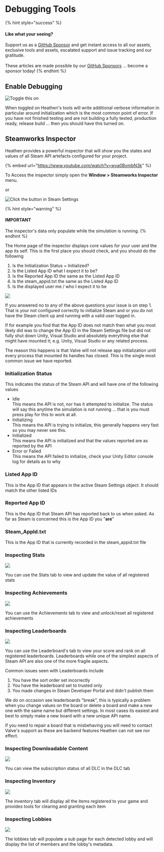 # Debugging Tools

{% hint style="success" %}
#### Like what your seeing?

Support us as a [GitHub Sponsor](../../../become-a-sponsor/) and get instant access to all our assets, exclusive tools and assets, escalated support and issue tracking and our gratitude.\
\
These articles are made possible by our [GitHub Sponsors](../../../become-a-sponsor/) ... become a sponsor today!
{% endhint %}

## Enable Debugging

![Toggle this on](<../../../.gitbook/assets/image (3) (1) (3) (1).png>)

When toggled on Heathen's tools will write additional verbose information in particular around initialization which is the most common point of error. If you have not finished testing and are not building a fully tested, production ready, release build ... then you should have this turned on.

## Steamworks Inspector

Heathen provides a powerful inspector that will show you the states and values of all Steam API artefacts configured for your project.&#x20;

{% embed url="https://www.youtube.com/watch?v=wya0BymbN3k" %}

To Access the inspector simply open the **Window > Steamworks Inspector** menu.

or

![Click the button in Steam Settings](<../../../.gitbook/assets/image (5) (3).png>)

{% hint style="warning" %}
#### IMPORTANT

The inspector's data only populate while the simulation is running.
{% endhint %}

The Home page of the inspector displays core values for your user and the app its self. This is the first place you should check, and you should do the following

1. Is the Initialization Status = Initialized?
2. Is the Listed App ID what I expect it to be?
3. Is the Reported App ID the same as the Listed App ID
4. Is the steam\_appid.txt the same as the Listed App ID
5. Is the displayed user me / who I expect it to be

![](<../../../.gitbook/assets/image (151) (1).png>)

If you answered no to any of the above questions your issue is on step 1. That is your not configured correctly to initialize Steam and or you do not have the Steam client up and running with a valid user logged in.

If for example you find that the App ID does not match then what you most likely did was to change the App ID in the Steam Settings file but did not fully shut down Unity, Visual Studio and absolutely everything else that might have mounted it; e.g. Unity, Visual Studio or any related process.

The reason this happens is that Valve will not release app initialization until every process that mounted its handles has closed. This is the single most common issue we have reported.

### Initialization Status

This indicates the status of the Steam API and will have one of the following values

* Idle\
  This means the API is not, nor has it attempted to initialize. The status will say this anytime the simulation is not running ... that is you must press play for this to work at all.
* Initializing\
  This means the API is trying to initialize, this generally happens very fast so you may never see this.
* Initialized\
  This means the API is initialized and that the values reported are as reported by the API
* Error or Failed\
  This means the API failed to initialize, check your Unity Editor console log for details as to why

### Listed App ID

This is the App ID that appears in the active Steam Settings object. It should match the other listed IDs

### Reported App ID

This is the App ID that Steam API has reported back to us when asked. As far as Steam is concerned this is the App ID you "**are**"

### Steam\_AppId.txt

This is the App ID that is currently recorded in the steam\_appid.txt file

### Inspecting Stats

![](<../../../.gitbook/assets/image (173) (1) (1).png>)

You can use the Stats tab to view and update the value of all registered stats

### Inspecting Achievements

![](<../../../.gitbook/assets/image (179) (1) (1) (1) (1).png>)

You can use the Achievements tab to view and unlock/reset all registered achievements

### Inspecting Leaderboards

![](<../../../.gitbook/assets/image (170) (1) (1) (1) (1).png>)

You can use the Leaderboard's tab to view your score and rank on all registered leaderboards. Leaderboards while one of the simplest aspects of Steam API are also one of the more fragile aspects.

Common issues seen with Leaderboards include

1. You have the sort order set incorrectly
2. You have the leaderboard set to trusted only
3. You made changes in Steam Developer Portal and didn't publish them

We do on occasion see leaderboards "break", this is typically a problem when you change values on the board or delete a board and make a new one with the same name but different settings. In most cases its easiest and best to simply make a new board with a new unique API name.&#x20;

If you need to repair a board that is misbehaving you will need to contact Valve's support as these are backend features Heathen can not see nor effect.

### Inspecting Downloadable Content

![](<../../../.gitbook/assets/image (181) (1) (1) (1).png>)

You can view the subscription status of all DLC in the DLC tab

### Inspecting Inventory

![](<../../../.gitbook/assets/image (164) (1) (1) (1) (1) (1) (1).png>)

The inventory tab will display all the items registered to your game and provides tools for clearing and granting each item

### Inspecting Lobbies

![](<../../../.gitbook/assets/image (185) (1).png>)

The lobbies tab will populate a sub page for each detected lobby and will display the list of members and the lobby's metadata.
